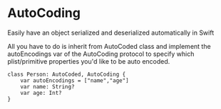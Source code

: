 # AutoCoding
Easily have an object serialized and deserialized automatically in Swift

All you have to do is inherit from AutoCoded class and implement the autoEncodings var of the AutoCoding protocol to specify which plist/primitive properties you'd like to be auto encoded.

```
class Person: AutoCoded, AutoCoding {
    var autoEncodings = ["name","age"]
    var name: String?
    var age: Int?
}
```
